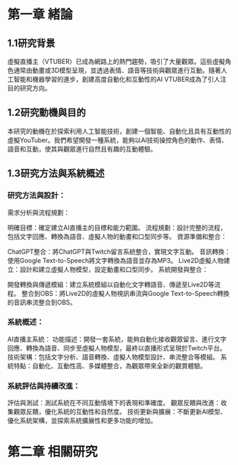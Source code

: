 # 第一章 緒論
## 1.1研究背景
虛擬直播主（VTUBER）已成為網路上的熱門趨勢，吸引了大量觀眾。這些虛擬角色通常由動畫或3D模型呈現，並透過表情、語音等技術與觀眾進行互動。隨著人工智能和機器學習的進步，創建高度自動化和互動性的AI VTUBER成為了引人注目的研究方向。
## 1.2研究動機與目的
本研究的動機在於探索利用人工智能技術，創建一個智能、自動化且具有互動性的虛擬YouTuber。我們希望開發一種系統，能夠以AI技術操控角色的動作、表情、語音和互動，使其與觀眾進行自然且有趣的互動體驗。
## 1.3研究方法與系統概述
### 研究方法與設計：
需求分析與流程規劃：

明確目標：確定建立AI直播主的目標和能力範圍。
流程規劃：設計完整的流程，包括文字回應、轉換為語音、虛擬人物的動畫和口型同步等。
資源準備和整合：

ChatGPT整合：將ChatGPT與Twitch留言系統整合，實現文字互動。
音訊轉換：使用Google Text-to-Speech將文字轉換為語音並存為MP3。
Live2D虛擬人物建立：設計和建立虛擬人物模型，設定動畫和口型同步。
系統開發與整合：

開發轉換與傳遞模組：建立系統模組以自動化文字轉語音、傳遞至Live2D等流程。
整合到OBS：將Live2D的虛擬人物視訊串流與Google Text-to-Speech轉換的音訊串流整合到OBS。

### 系統概述：
AI直播主系統：
功能描述：開發一套系統，能夠自動化接收觀眾留言、進行文字回應、轉換為語音、同步至虛擬人物模型，最終以直播形式呈現於Twitch平台。
技術架構：包括文字分析、語音轉換、虛擬人物模型設計、串流整合等模組。
系統特點：自動化、互動性高、多媒體整合，為觀眾帶來全新的觀賞體驗。
### 系統評估與持續改進：
評估與測試：測試系統在不同互動情境下的表現和準確度。
觀眾反饋與改進：收集觀眾反饋，優化系統的互動性和自然度。
技術更新與擴展：不斷更新AI模型、優化系統架構，並探索系統擴展性和更多功能的增加。

# 第二章 相關研究
